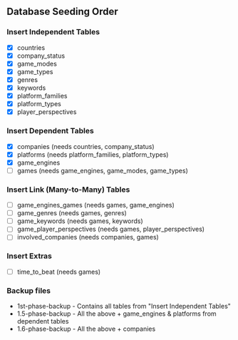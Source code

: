 ## Database Seeding Order

### Insert Independent Tables

- [x] countries
- [x] company_status
- [x] game_modes
- [x] game_types
- [x] genres
- [x] keywords
- [x] platform_families
- [x] platform_types
- [x] player_perspectives

### Insert Dependent Tables

- [x] companies (needs countries, company_status)
- [x] platforms (needs platform_families, platform_types)
- [x] game_engines
- [ ] games (needs game_engines, game_modes, game_types)

### Insert Link (Many-to-Many) Tables

- [ ] game_engines_games (needs games, game_engines)
- [ ] game_genres (needs games, genres)
- [ ] game_keywords (needs games, keywords)
- [ ] game_player_perspectives (needs games, player_perspectives)
- [ ] involved_companies (needs companies, games)

### Insert Extras

- [ ] time_to_beat (needs games)

### Backup files

- 1st-phase-backup - Contains all tables from "Insert Independent Tables"
- 1.5-phase-backup - All the above + game_engines & platforms from dependent tables
- 1.6-phase-backup - All the above + companies
